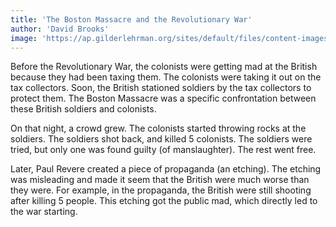 ```yaml
---
title: 'The Boston Massacre and the Revolutionary War'
author: 'David Brooks'
image: 'https://ap.gilderlehrman.org/sites/default/files/content-images/01868p1_1.jpg'
---
```

Before the Revolutionary War, the colonists were getting mad at the British because they had been taxing them. The colonists were taking it out on the tax collectors. <!--more-->Soon, the British stationed soldiers by the tax collectors to protect them. The Boston Massacre was a specific confrontation between these British soldiers and colonists.

On that night, a crowd grew. The colonists started throwing rocks at the soldiers. The soldiers shot back, and killed 5 colonists. The soldiers were tried, but only one was found guilty (of manslaughter). The rest went free.

Later, Paul Revere created a piece of propaganda (an etching). The etching was misleading and made it seem that the British were much worse than they were. For example, in the propaganda, the British were still shooting after killing 5 people. This etching got the public mad, which directly led to the war starting.

